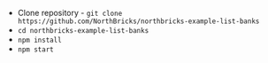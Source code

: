 
- Clone repository - ```git clone https://github.com/NorthBricks/northbricks-example-list-banks```
- ```cd northbricks-example-list-banks```
- ```npm install```
- ```npm start```
